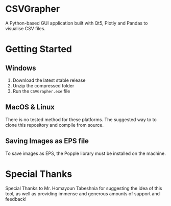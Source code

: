 # CSVGrapher
A Python-based GUI application built with Qt5, Plotly and Pandas to visualise CSV files.

# Getting Started
## Windows
1. Download the latest stable release
2. Unzip the compressed folder
3. Run the `CSVGrapher.exe` file

## MacOS & Linux
There is no tested method for these platforms. The suggested way to to clone this repository and compile from source.

## Saving Images as EPS file
To save images as EPS, the Popple library must be installed on the machine.

# Special Thanks
Special Thanks to Mr. Homayoun Tabeshnia for suggesting the idea of this tool, as well as providing immense and generous amounts of support and feedback!